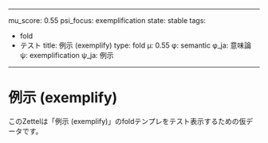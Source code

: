 <!--
@zettel_type: unknown
@description: 分類不能。手動で確認が必要。
-->

---
mu_score: 0.55
psi_focus: exemplification
state: stable
tags:
- fold
- テスト
title: 例示 (exemplify)
type: fold
μ: 0.55
φ: semantic
φ_ja: 意味論
ψ: exemplification
ψ_ja: 例示
---

# 例示 (exemplify)

このZettelは「例示 (exemplify)」のfoldテンプレをテスト表示するための仮データです。
